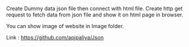 Create Dummy data json file then connect with html file.
Create http get request to fetch data from json file and show it on html page in browser.

You can show image of website in Image folder.

Link : https://github.com/apipaliya/Json
